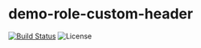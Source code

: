 # demo-role-custom-header

[![Build Status](https://cloud.drone.io/api/badges/thegeeklab/ansible-doctor/status.svg)](https://cloud.drone.io/thegeeklab/ansible-doctor)
![License](https://img.shields.io/github/license/thegeeklab/ansible-doctor)
